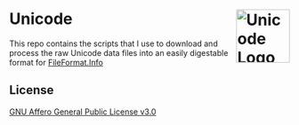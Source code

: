 # Unicode [<img alt="Unicode Logo" src="https://www.vectorlogo.zone/logos/unicode/unicode-icon.svg" height="96" align="right" />](https://www.fileformat.info/info/unicode/char/index.htm)

This repo contains the scripts that I use to download and process the raw Unicode data files into an easily digestable format for [FileFormat.Info](https://www.fileformat.info/info/unicode/index.htm)

## License

[GNU Affero General Public License v3.0](LICENSE.txt)
